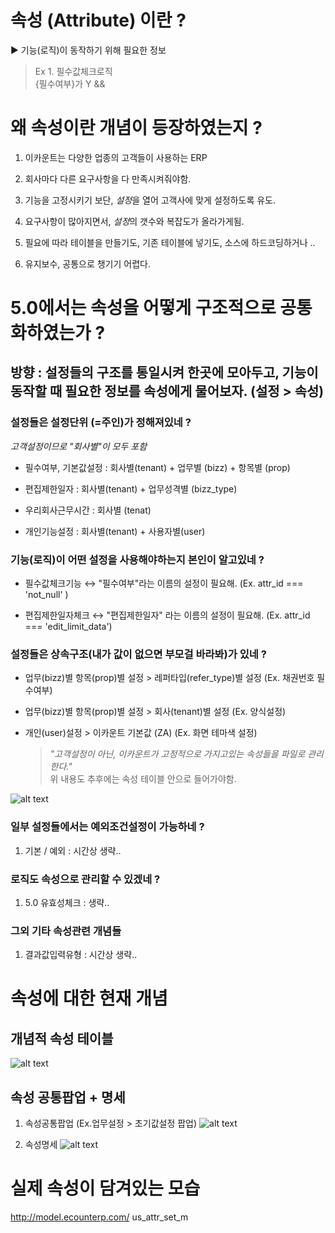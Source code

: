 # 속성 (Attribute) 이란 ?

▶ 기능(로직)이 동작하기 위해 필요한 정보

> Ex 1. 필수값체크로직<br> {필수여부}가 Y &&

# 왜 속성이란 개념이 등장하였는지 ?

1. 이카운트는 다양한 업종의 고객들이 사용하는 ERP

2. 회사마다 다른 요구사항을 다 만족시켜줘야함.

3. 기능을 고정시키기 보단, *설정*을 열어 고객사에 맞게 설정하도록 유도.

4. 요구사항이 많아지면서, *설정*의 갯수와 복잡도가 올라가게됨.

5. 필요에 따라 테이블을 만들기도, 기존 테이블에 넣기도, 소스에 하드코딩하거나 ..

6. 유지보수, 공통으로 챙기기 어렵다.

# 5.0에서는 속성을 어떻게 구조적으로 공통화하였는가 ?

## 방향 : 설정들의 구조를 통일시켜 한곳에 모아두고, 기능이 동작할 때 필요한 정보를 속성에게 물어보자. (설정 > 속성)

### 설정들은 설정단위 (=주인)가 정해져있네 ?

_고객설정이므로 "회사별"이 모두 포함_

- 필수여부, 기본값설정 : 회사별(tenant) + 업무별 (bizz) + 항목별 (prop)

- 편집제한일자 : 회사별(tenant) + 업무성격별 (bizz_type)

- 우리회사근무시간 : 회사별 (tenat)

- 개인기능설정 : 회사별(tenant) + 사용자별(user)

### 기능(로직)이 어떤 설정을 사용해야하는지 본인이 알고있네 ?

- 필수값체크기능 ↔ "필수여부"라는 이름의 설정이 필요해. (Ex. attr_id === 'not_null' )

- 편집제한일자체크 ↔ "편집제한일자" 라는 이름의 설정이 필요해. (Ex. attr_id === 'edit_limit_data')

### 설정들은 상속구조(내가 값이 없으면 부모걸 바라봐)가 있네 ?

- 업무(bizz)별 항목(prop)별 설정 > 레퍼타입(refer_type)별 설정 (Ex. 채권번호 필수여부)

- 업무(bizz)별 항목(prop)별 설정 > 회사(tenant)별 설정 (Ex. 양식설정)

- 개인(user)설정 > 이카운트 기본값 (ZA) (Ex. 화면 테마색 설정)

  > _"고객설정이 아닌, 이카운트가 고정적으로 가지고있는 속성들을 파일로 관리한다."_<br> 위 내용도 추후에는 속성 테이블 안으로 들어가야함.

![alt text](./ref/최현철/image-1.png)

### 일부 설정들에서는 예외조건설정이 가능하네 ?

1. 기본 / 예외 : 시간상 생략..

### 로직도 속성으로 관리할 수 있겠네 ?

1. 5.0 유효성체크 : 생략..

### 그외 기타 속성관련 개념들

1. 결과값입력유형 : 시간상 생략..

# 속성에 대한 현재 개념

## 개념적 속성 테이블

![alt text](./ref/최현철/image-2.png)

## 속성 공통팝업 + 명세

1. 속성공통팝업 (Ex.업무설정 > 초기값설정 팝업)
   ![alt text](./ref/최현철/image-3.png)

2. 속성명세
   ![alt text](./ref/최현철/image.png)

# 실제 속성이 담겨있는 모습

http://model.ecounterp.com/
us_attr_set_m
